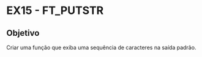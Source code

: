 # EX15 -  FT_PUTSTR

## Objetivo
Criar uma função que exiba uma sequência de caracteres na saída padrão.
